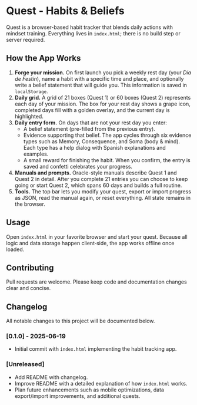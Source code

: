 # Quest - Habits & Beliefs

Quest is a browser-based habit tracker that blends daily actions with mindset training. Everything lives in `index.html`; there is no build step or server required.

## How the App Works

1. **Forge your mission.** On first launch you pick a weekly rest day (your *Día de Festín*), name a habit with a specific time and place, and optionally write a belief statement that will guide you. This information is saved in `localStorage`.
2. **Daily grid.** A grid of 21 boxes (Quest&nbsp;1) or 60 boxes (Quest&nbsp;2) represents each day of your mission. The box for your rest day shows a grape icon, completed days fill with a golden overlay, and the current day is highlighted.
3. **Daily entry form.** On days that are not your rest day you enter:
   - A belief statement (pre-filled from the previous entry).
   - Evidence supporting that belief. The app cycles through six evidence types such as Memory, Consequence, and Soma (body & mind). Each type has a help dialog with Spanish explanations and examples.
   - A small reward for finishing the habit.
   When you confirm, the entry is saved and confetti celebrates your progress.
4. **Manuals and prompts.** Oracle-style manuals describe Quest&nbsp;1 and Quest&nbsp;2 in detail. After you complete 21 entries you can choose to keep going or start Quest&nbsp;2, which spans 60 days and builds a full routine.
5. **Tools.** The top bar lets you modify your quest, export or import progress as JSON, read the manual again, or reset everything. All state remains in the browser.

## Usage

Open `index.html` in your favorite browser and start your quest. Because all logic and data storage happen client‑side, the app works offline once loaded.

## Contributing

Pull requests are welcome. Please keep code and documentation changes clear and concise.

## Changelog

All notable changes to this project will be documented below.

### [0.1.0] - 2025-06-19
- Initial commit with `index.html` implementing the habit tracking app.

### [Unreleased]
- Add README with changelog.
- Improve README with a detailed explanation of how `index.html` works.
- Plan future enhancements such as mobile optimizations, data export/import improvements, and additional quests.
